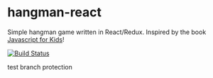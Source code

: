 # hangman-react

Simple hangman game written in React/Redux.  Inspired by the book [Javascript for Kids](https://www.amazon.com/JavaScript-Kids-Playful-Introduction-Programming/dp/1593274084/ref=sr_1_3?ie=UTF8&qid=1543515994&sr=8-3&keywords=javascript+for+kids)!

[![Build Status](https://travis-ci.com/bradleylandis/hangman-react.svg?branch=master)](https://travis-ci.com/bradleylandis/hangman-react)

test branch protection